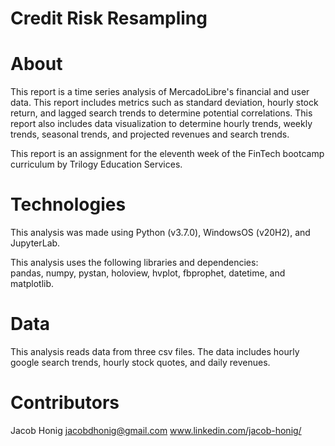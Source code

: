 # Credit Risk Resampling

# About

This report is a time series analysis of MercadoLibre's financial and user data. This report includes metrics such as standard deviation, hourly stock return, and lagged search trends to determine potential correlations. This report also includes data visualization to determine hourly trends, weekly trends, seasonal trends, and projected revenues and search trends. 

This report is an assignment for the eleventh week of the FinTech bootcamp curriculum by Trilogy Education Services.

# Technologies

This analysis was made using Python (v3.7.0), WindowsOS (v20H2), and JupyterLab.

This analysis uses the following libraries and dependencies: <br/>
pandas, numpy, pystan, holoview, hvplot, fbprophet, datetime, and matplotlib.

# Data

This analysis reads data from three csv files. The data includes hourly google search trends, hourly stock quotes, and daily revenues. 

# Contributors

Jacob Honig jacobdhonig@gmail.com www.linkedin.com/jacob-honig/
